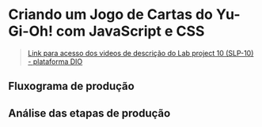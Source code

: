 # Criando um Jogo de Cartas do Yu-Gi-Oh! com JavaScript e CSS

> [Link para acesso dos videos de descrição do Lab project 10 (SLP-10) - plataforma DIO](https://web.dio.me/project/criando-um-jogo-de-cartas-do-yu-gi-oh-com-javascript-e-css/learning/0fc07a85-eeb0-4243-96ab-9bb11008c)

## Fluxograma de produção

## Análise das etapas de produção
